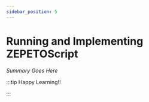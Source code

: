 ```yaml
---
sidebar_position: 5
---
```


# Running and Implementing ZEPETOScript

_Summary Goes Here_

:::tip Happy Learning!!

<QuestButton text="Go To Quest" link="https://app.stackup.dev/quest_page/running-and-implementing-zepetoscript" />

:::
